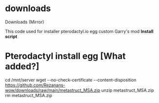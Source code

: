 # downloads
Downloads (Mirror)

This code used for installer pterodactyl.io egg custom Garry's mod
<b>Install script</b>
# Pterodactyl install egg [What added?]

cd /mnt/server
wget --no-check-certificate --content-disposition https://github.com/Rezanans-wow/downloads/raw/main/metastruct_MSA.zip
unzip metastruct_MSA.zip
rm metastruct_MSA.zip
